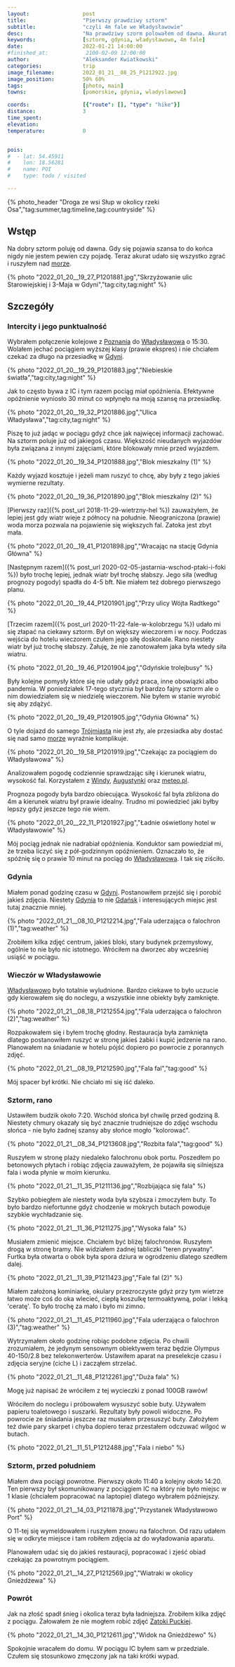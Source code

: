 ```yaml
---
layout:                 post
title:                  "Pierwszy prawdziwy sztorm"
subtitle:               "czyli 4m fale we Władysławowie"
desc:                   "Na prawdziwy szorm polowałem od dawna. Akurat teraz udało mi się pojechać i zrobić zdjęcia bardzo dużych fal."
keywords:               [sztorm, gdynia, władysławowo, 4m fale]
date:                   2022-01-21 14:00:00
#finished_at:            2100-02-09 12:00:00
author:                 "Aleksander Kwiatkowski"
categories:             trip
image_filename:         2022_01_21__08_25_P1212922.jpg
image_position:         50% 60%
tags:                   [photo, main]
towns:                  [pomorskie, gdynia, wladyslawowo]

coords:                 [{"route": [], "type": "hike"}]
distance:               3
time_spent:             
elevation:              
temperature:            0


pois:
#  - lat: 54.45911
#    lon: 18.56281
#    name: POI
#    type: todo / visited

---
```


[suncals]: https://www.suncalc.org/#/54.7976,18.4213,15/2022.01.21/08:00/1/3
[suncals-trzemeszno]: https://www.suncalc.org/#/52.5932,17.839,10/2022.01.21/08:00/1/3
[windy]: https://www.windy.com/
[augystynka]: http://augustyna.pl/prognozy/fala.php
[meteo]: http://www.meteo.pl/

[wiki-morze-baltyckie]: https://pl.wikipedia.org/wiki/Morze_Ba%C5%82tyckie
[wiki-poznan]: https://pl.wikipedia.org/wiki/Pozna%C5%84
[wiki-wladyslawowo]: https://pl.wikipedia.org/wiki/W%C5%82adys%C5%82awowo
[wiki-gdynia]: https://pl.wikipedia.org/wiki/Gdynia
[wiki-trojmiasto]: https://pl.wikipedia.org/wiki/Tr%C3%B3jmiasto
[wiki-gdansk]: https://pl.wikipedia.org/wiki/Gda%C5%84sk
[wiki-zatoka-pucka]: https://pl.wikipedia.org/wiki/Zatoka_Pucka

{% photo_header "Droga ze wsi Słup w okolicy rzeki Osa","tag:summer,tag:timeline,tag:countryside" %}

## Wstęp

Na dobry sztorm poluję od dawna. Gdy się pojawia szansa to do końca nigdy nie jestem
pewien czy pojadę. Teraz akurat udało się wszystko zgrać i ruszyłem nad
[morze][wiki-morze-baltyckie].

{% photo "2022_01_20__19_27_P1201881.jpg","Skrzyżowanie ulic Starowiejskiej i 3-Maja w Gdyni","tag:city,tag:night" %}

## Szczegóły

### Intercity i jego punktualność

Wybrałem połączenie kolejowe z [Poznania][wiki-poznan] do [Władysławowa][wiki-wladyslawowo]
o 15:30. Wolałem jechać pociągiem wyższej klasy (prawie ekspres) i nie chciałem
czekać za długo na przesiadkę w [Gdyni][wiki-gdynia].

{% photo "2022_01_20__19_29_P1201883.jpg","Niebieskie światła","tag:city,tag:night" %}

Jak to często bywa z IC i tym razem pociąg miał opóźnienia. Efektywne opóźnienie
wyniosło 30 minut co wpłynęło na moją szansę na przesiadkę.

{% photo "2022_01_20__19_32_P1201886.jpg","Ulica Władysława","tag:city,tag:night" %}

Piszę to już jadąc w pociągu gdyż chce jak najwięcej informacji zachować.
Na sztorm poluje już od jakiegoś czasu. Większość nieudanych wyjazdów
była związana z innymi zajęciami, które blokowały mnie przed wyjazdem.

{% photo "2022_01_20__19_34_P1201888.jpg","Blok mieszkalny (1)" %}

Każdy wyjazd kosztuje i jeżeli mam ruszyć to chcę, aby były z tego
jakieś wymierne rezultaty.

{% photo "2022_01_20__19_36_P1201890.jpg","Blok mieszkalny (2)" %}

[Pierwszy raz]({% post_url 2018-11-29-wietrzny-hel %}) zauważyłem, że lepiej jest gdy
wiatr wieje z północy na południe. Nieograniczona (prawie) woda morza
pozwala na pojawienie się większych fal. Zatoka jest zbyt mała.

{% photo "2022_01_20__19_41_P1201898.jpg","Wracając na stację Gdynia Główna" %}

[Następnym razem]({% post_url 2020-02-05-jastarnia-wschod-ptaki-i-foki %}) było trochę
lepiej, jednak wiatr był trochę słabszy. Jego siła
(według prognozy pogody) spadła do 4-5 bft. Nie miałem też
dobrego pierwszego planu.

{% photo "2022_01_20__19_44_P1201901.jpg","Przy ulicy Wójta Radtkego" %}

[Trzecim razem]({% post_url 2020-11-22-fale-w-kolobrzegu %}) udało mi się złapać na ciekawy
sztorm. Był on większy wieczorem i w nocy. Podczas wejścia do hotelu wieczorem czułem
jego siłę doskonale. Rano niestety wiatr był już trochę słabszy. Żałuję, że nie zanotowałem
jaka była wtedy siła wiatru.

{% photo "2022_01_20__19_46_P1201904.jpg","Gdyńskie trolejbusy" %}

Były kolejne pomysły które się nie udały gdyż praca, inne obowiązki
albo pandemia. W poniedziałek 17-tego stycznia był bardzo fajny sztorm
ale o nim dowiedziałem się w niedzielę wieczorem. Nie byłem w stanie
wyrobić się aby zdążyć.

{% photo "2022_01_20__19_49_P1201905.jpg","Gdyńia Główna" %}

O tyle dojazd do samego [Trójmiasta][wiki-trojmiasto] nie jest zły,
ale przesiadka aby dostać się nad samo [morze][wiki-morze-baltyckie] wyraźnie
komplikuje.

{% photo "2022_01_20__19_58_P1201919.jpg","Czekając za pociągiem do Władysławowa" %}

Analizowałem pogodę codziennie sprawdzając siłę i kierunek wiatru,
wysokość fal. Korzystałem z [Windy][windy], [Augustynki][augystynka]
oraz [meteo.pl][meteo].

Prognoza pogody była bardzo obiecująca. Wysokość fal była zbliżona do
4m a kierunek wiatru był prawie idealny. Trudno mi powiedzieć
jaki byłby lepszy gdyż jeszcze tego nie wiem.

{% photo "2022_01_20__22_11_P1201927.jpg","Ładnie oświetlony hotel w Władysławowie" %}

Mój pociąg jednak nie nadrabiał opóźnienia. Konduktor sam powiedział
mi, że trzeba liczyć się z pół-godzinnym opóźnieniem. Oznaczało to,
że spóźnię się o prawie 10 minut na pociąg do [Władysławowa][wiki-wladyslawowo].
I tak się ziściło.

### Gdynia

Miałem ponad godzinę czasu w [Gdyni][wiki-gdynia]. Postanowiłem przejść się
i porobić jakieś zdjęcia. Niestety [Gdynia][wiki-gdynia] to nie
[Gdańsk][wiki-gdansk] i interesujących miejsc jest tutaj znacznie mniej.

{% photo "2022_01_21__08_10_P1212214.jpg","Fala uderzająca o falochron (1)","tag:weather" %}

Zrobiłem kilka zdjęć centrum, jakieś bloki, stary budynek przemysłowy, ogólnie
to nie było nic istotnego. Wróciłem na dworzec aby wcześniej usiąść w pociągu.

### Wieczór w Władysławowie

[Władysławowo][wiki-wladyslawowo] było totalnie wyludnione. Bardzo ciekawe to
było uczucie gdy kierowałem się do noclegu, a wszystkie inne obiekty były
zamknięte.

{% photo "2022_01_21__08_18_P1212554.jpg","Fala uderzająca o falochron (2)","tag:weather" %}

Rozpakowałem się i byłem trochę głodny. Restauracja była zamknięta dlatego
postanowiłem ruszyć w stronę jakieś żabki i kupić jedzenie na rano. Planowałem
na śniadanie w hotelu pójść dopiero po powrocie z porannych zdjęć.

{% photo "2022_01_21__08_19_P1212590.jpg","Fala fal","tag:good" %}

Mój spacer był krótki. Nie chciało mi się iść daleko.

### Sztorm, rano

Ustawiłem budzik około 7:20. Wschód słońca był chwilę przed godziną 8.
Niestety chmury okazały się być znacznie trudniejsze do zdjęć
wschodu słońca - nie było żadnej szansy aby słońce mogło "kolorować".

{% photo "2022_01_21__08_34_P1213608.jpg","Rozbita fala","tag:good" %}

Ruszyłem w stronę plaży niedaleko falochronu obok portu. Poszedłem po betonowych
płytach i robiąc zdjęcia zauważyłem, że pojawiła się silniejsza fala i woda
płynie w moim kierunku.

{% photo "2022_01_21__11_35_P1211136.jpg","Rozbijająca się fala" %}

Szybko pobiegłem ale niestety woda była szybsza i zmoczyłem buty. To było bardzo niefortunne
gdyż chodzenie w mokrych butach powoduje szybkie wychładzanie się.

{% photo "2022_01_21__11_36_P1211275.jpg","Wysoka fala" %}

Musiałem zmienić miejsce. Chciałem być bliżej falochronów. Ruszyłem drogą w stronę
bramy. Nie widziałem żadnej tabliczki "teren prywatny". Furtka była otwarta o obok była
spora dziura w ogrodzeniu dlatego szedłem dalej.

{% photo "2022_01_21__11_39_P1211423.jpg","Fale fal (2)" %}

Miałem założoną kominiarkę, okulary przezroczyste gdyż przy tym wietrze łatwo
może coś do oka wlecieć, ciepłą koszulkę termoaktywną, polar i lekką 'ceratę'. To było trochę
za mało i było mi zimno.

{% photo "2022_01_21__11_45_P1211960.jpg","Fala uderzająca o falochron (3)","tag:weather" %}

Wytrzymałem około godzinę robiąc podobne zdjęcia. Po chwili zrozumiałem,
że jedynym sensownym obiektywem teraz będzie Olympus 40-150/2.8 bez telekonwerterów.
Ustawiłem aparat na preselekcje czasu i zdjęcia seryjne (ciche L)
i zacząłem strzelać.

{% photo "2022_01_21__11_48_P1212261.jpg","Duża fala" %}

Mogę już napisać że wróciłem z tej wycieczki z ponad 100GB rawów!

Wróciłem do noclegu i próbowałem wysuszyć sobie buty. Używałem papieru toaletowego
i suszarki. Rezultaty były powoli widoczne. Po powrocie ze śniadania
jeszcze raz musiałem przesuszyć buty. Założyłem też dwie pary skarpet i chyba
dopiero teraz przestałem odczuwać wilgoć w butach.

{% photo "2022_01_21__11_51_P1212488.jpg","Fala i niebo" %}

### Sztorm, przed południem

Miałem dwa pociągi powrotne. Pierwszy około 11:40 a kolejny około 14:20.
Ten pierwszy był skomunikowany z pociągiem IC na który nie było miejsc w 1
klasie (chciałem popracować na laptopie) dlatego wybrałem późniejszy.

{% photo "2022_01_21__14_03_P1211878.jpg","Przystanek Władysławowo Port" %}

O 11-tej się wymeldowałem i ruszyłem znowu na falochron. Od razu udałem się
w odkryte miejsce i tam robiłem zdjęcia aż do wyładowania aparatu.

Planowałem udać się do jakieś restauracji, popracować i zjeść obiad czekając
za powrotnym pociągiem.

{% photo "2022_01_21__14_27_P1212569.jpg","Wiatraki w okolicy Gnieżdżewa" %}

### Powrót

Jak na złość spadł śnieg i okolica teraz była ładniejsza. Zrobiłem kilka zdjęć
z pociągu. Żałowałem że nie mogłem robić zdjęć [Zatoki Puckiej][wiki-zatoka-pucka].

{% photo "2022_01_21__14_30_P1212611.jpg","Widok na Gnieżdżewo" %}

Spokojnie wracałem do domu. W pociągu IC byłem sam w przedziale. Czułem się stosunkowo zmęczony
jak na taki krótki wypad.
